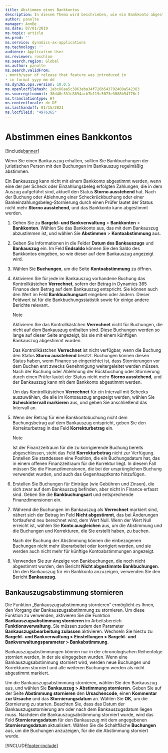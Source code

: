 ```yaml
---
title: Abstimmen eines Bankkontos
description: In diesem Thema wird beschrieben, wie ein Bankkonto abgestimmt wird.
author: panolte
manager: AnnBe
ms.date: 07/01/2019
ms.topic: article
ms.prod: ''
ms.service: dynamics-ax-applications
ms.technology: ''
audience: Application User
ms.reviewer: roschlom
ms.search.region: Global
ms.author: panolte
ms.search.validFrom:
- month/year of release that feature was introduced in
- in format yyyy-mm-dd
ms.dyn365.ops.version: 10.0.5
ms.openlocfilehash: 1abc86aa5c3863eba34f726b543792408a542383
ms.sourcegitcommit: 38d40c331c8894acb7b119c5073e3088b54776c1
ms.translationtype: HT
ms.contentlocale: de-DE
ms.lasthandoff: 01/15/2021
ms.locfileid: "4976365"
---
```

# <a name="reconcile-a-bank-account"></a>Abstimmen eines Bankkontos

[!include[banner](../includes/banner.md)]

Wenn Sie einen Bankauszug erhalten, sollten Sie Bankbuchungen der juristischen Person mit den Buchungen im Bankauszug regelmäßig abstimmen.

Ein Bankauszug kann nicht mit einem Bankkonto abgestimmt werden, wenn eine der per Scheck oder Einzahlungsbeleg erfolgten Zahlungen, die in dem Auszug aufgeführt sind, aktuell den Status **Storno ausstehend** hat. Nach der Buchung oder Ablehnung einer Scheckrückbuchung oder einer Bankeinzahlungsbeleg-Stornierung durch einen Prüfer lautet der Status nicht mehr **Storno ausstehend**, und das Bankkonto kann abgestimmt werden.

1.  Gehen Sie zu **Bargeld- und Bankverwaltung** \> **Bankkonten** \> **Bankkonten**. Wählen Sie das Bankkonto aus, das mit dem Bankauszug abzustimmen ist, und wählen Sie **Abstimmen** > **Kontoabstimmung** aus.

2.  Geben Sie Informationen in die Felder **Datum des Bankauszugs** und **Bankauszug** ein. Im Feld **Endsaldo** können Sie den Saldo des Bankkontos eingeben, so wie dieser auf dem Bankauszug angezeigt wird.

3.  Wählen Sie **Buchungen**, um die Seite **Kontoabstimmung** zu öffnen.

4.  Aktivieren Sie für jede im Bankauszug vorhandene Buchung das Kontrollkästchen **Verrechnet**, sofern der Betrag in Dynamics 365 Finance dem Betrag auf dem Bankauszug entspricht. Sie können auch den Wert im Feld **Bankbuchungsart** eingeben oder ändern. Dieser Feldwert ist für die Bankbuchungsstatistik sowie für einige andere Berichte relevant.
    

    > [!NOTE]
    > <P>Aktivieren Sie das Kontrollkästchen <STRONG>Verrechnet</STRONG> nicht für Buchungen, die nicht auf dem Bankauszug enthalten sind. Diese Buchungen werden so lange auf dieser Seite angezeigt, bis sie mit einem künftigen Bankauszug abgestimmt wurden.</P>
    > <P>Das Kontrollkästchen <STRONG>Verrechnet</STRONG> ist nicht verfügbar, wenn die Buchung den Status <STRONG>Storno ausstehend</STRONG> besitzt. Buchungen können diesen Status haben, wenn Finance so eingerichtet ist, dass Stornierungen vor dem Buchen erst zwecks Genehmigung weitergeleitet werden müssen. Nach der Buchung oder Ablehnung der Rückbuchung oder Stornierung durch einen Prüfer lautet der Status nicht mehr <STRONG>Storno ausstehend</STRONG>, und der Bankauszug kann mit dem Bankkonto abgestimmt werden.</P>

    
    Um das Kontrollkästchen **Verrechnet** für ein Intervall mit Schecks auszuwählen, die alle im Kontoauszug angezeigt werden, wählen Sie **Scheckintervall markieren** aus, und geben Sie anschließend das Intervall an.

5.  Wenn der Betrag für eine Bankkontobuchung nicht dem Buchungsbetrag auf dem Bankauszug entspricht, geben Sie den Korrekturbetrag in das Feld **Korrekturbetrag** ein.
    

    > [!NOTE]
    > <P>Ist der Finanzzeitraum für die zu korrigierende Buchung bereits abgeschlossen, steht das Feld <STRONG>Korrekturbetrag</STRONG> nicht zur Verfügung. Erstellen Sie stattdessen eine Position, die ein Buchungsdatum hat, das in einem offenen Finanzzeitraum für die Korrektur liegt. In diesem Fall müssen Sie die Finanzdimensionen, die bei der ursprünglichen Buchung verwendet wurden, und auch das Gegenhauptkonto hinzufügen.</P>



6.  Erstellen Sie Buchungen für Einträge (wie Gebühren und Zinsen), die sich zwar auf dem Bankauszug befinden, aber nicht in Finance erfasst sind. Geben Sie die **Bankbuchungsart** und entsprechende Finanzdimensionen ein.

7.  Während die Buchungen im Bankauszug als **Verrechnet** markiert sind, nähert sich der Betrag im Feld **Nicht abgestimmt**, das bei Änderungen fortlaufend neu berechnet wird, dem Wert Null. Wenn der Wert Null erreicht ist, wählen Sie **Konto ausgleichen** aus, um die Abstimmung und die Buchungen und Korrekturen, die Sie erstellt haben, zu buchen.
    
    Nach der Buchung der Abstimmung können die einbezogenen Buchungen nicht mehr überarbeitet oder korrigiert werden, und sie werden auch nicht mehr für künftige Kontoabstimmungen angezeigt.

8.  Verwenden Sie zur Anzeige von Bankbuchungen, die noch nicht abgestimmt wurden, den Bericht **Nicht abgestimmte Bankbuchungen**. Um den Bankauszug für ein Bankkonto anzuzeigen, verwenden Sie den Bericht **Bankauszug**.

## <a name="cancel-bank-statement-reconciliation"></a>Bankauszugsabstimmung stornieren 

Die Funktion „Bankauszugsabstimmung stornieren“ ermöglicht es Ihnen, den Vorgang der Bankauszugsabstimmung zu stornieren. Um diese Funktion zu verwenden, aktivieren Sie die Funktion **Bankauszugsabstimmung stornieren** im Arbeitsbereich **Funktionsverwaltung**. Sie müssen zudem den Parameter **Bankauszugsbearbeitung zulassen** aktivieren. Wechseln Sie hierzu zu **Bargeld- und Bankverwaltung > Einstellungen > Bargeld- und Bankverwaltungsparameter > Bankabstimmung**.
 
Bankauszugsabstimmungen können nur in der chronologischen Reihenfolge storniert werden, in der sie eingegeben wurden. Wenn eine Bankauszugsabstimmung storniert wird, werden neue Buchungen und Korrekturen storniert und alle weiteren Buchungen werden als nicht abgestimmt markiert.
 
Um die Bankauszugsabstimmung stornieren, wählen Sie den Bankauszug aus, und wählen Sie **Bankauszug > Abstimmung stornieren**. Geben Sie auf der Seite **Abstimmung stornieren** den **Ursachencode**, einen **Kommentar zur Ursache** und das **Stornierungsdatum** an. Wählen Sie **OK**, um die Stornierung zu starten. Beachten Sie, dass das Datum der Bankauszugsstornierung am oder nach dem Bankauszugsdatum liegen muss. Nachdem die Bankauszugsabstimmung storniert wurde, wird das Feld **Stornierungsdatum** für den Bankauszug mit dem angegebenen **Stornierungsdatum** aktualisiert. Wählen Sie die Schaltfläche **Buchungen** aus, um die Buchungen anzuzeigen, für die die Abstimmung storniert wurde.


[!INCLUDE[footer-include](../../includes/footer-banner.md)]